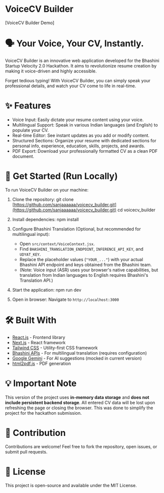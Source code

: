 # VoiceCV Builder

[VoiceCV Builder Demo]


# 🗣️ Your Voice, Your CV, Instantly.

VoiceCV Builder is an innovative web application developed for the Bhashini Startup Velocity 2.0 Hackathon. It aims to revolutionize resume creation by making it voice-driven and highly accessible.

Forget tedious typing! With VoiceCV Builder, you can simply speak your professional details, and watch your CV come to life in real-time.

# ✨ Features

* Voice Input: Easily dictate your resume content using your voice.
* Multilingual Support: Speak in various Indian languages (and English) to populate your CV.
* Real-time Editor: See instant updates as you add or modify content.
* Structured Sections: Organize your resume with dedicated sections for personal info, experience, education, skills, projects, and awards.
* PDF Export: Download your professionally formatted CV as a clean PDF document.

# 🚀 Get Started (Run Locally)

To run VoiceCV Builder on your machine:

1.  Clone the repository:
    git clone [https://github.com/sanjaaaaaa/voicecv_builder.git](https://github.com/sanjaaaaaa/voicecv_builder.git)
    cd voicecv_builder

2.  Install dependencies:
    npm install

3.  Configure Bhashini Translation (Optional, but recommended for multilingual input):
    * Open `src/context/VoiceContext.jsx`.
    * Find `BHASHINI_TRANSLATION_ENDPOINT`, `INFERENCE_API_KEY`, and `UDYAT_KEY`.
    * Replace the placeholder values (`"YOUR_..."`) with your actual Bhashini API endpoint and keys obtained from the Bhashini team.
    * (Note: Voice input (ASR) uses your browser's native capabilities, but translation from Indian languages to English requires Bhashini's Translation API.)

4.  Start the application:
    npm run dev

5.  Open in browser:
    Navigate to `http://localhost:3000`

# 🛠️ Built With

* [React.js](https://react.dev/) - Frontend library
* [Next.js](https://nextjs.org/) - React framework
* [Tailwind CSS](https://tailwindcss.com/) - Utility-first CSS framework
* [Bhashini APIs](https://bhashini.gov.in/) - For multilingual translation (requires configuration)
* [Google Gemini](https://gemini.google.com/) - For AI suggestions (mocked in current version)
* [html2pdf.js](https://raw.githack.com/MrRio/jsPDF/master/docs/html2pdf.js.html) - PDF generation

# 💡 Important Note
This version of the project uses **in-memory data storage** and **does not include persistent backend storage**. All entered CV data will be lost upon refreshing the page or closing the browser. This was done to simplify the project for the hackathon submission.

# 🤝 Contribution
Contributions are welcome! Feel free to fork the repository, open issues, or submit pull requests.

# 📄 License
This project is open-source and available under the MIT License.
